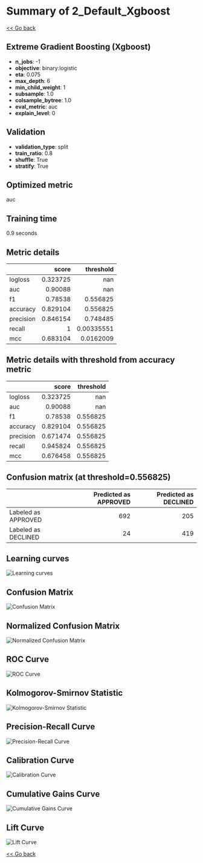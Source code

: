 # Summary of 2_Default_Xgboost

[<< Go back](../README.md)


## Extreme Gradient Boosting (Xgboost)
- **n_jobs**: -1
- **objective**: binary:logistic
- **eta**: 0.075
- **max_depth**: 6
- **min_child_weight**: 1
- **subsample**: 1.0
- **colsample_bytree**: 1.0
- **eval_metric**: auc
- **explain_level**: 0

## Validation
 - **validation_type**: split
 - **train_ratio**: 0.8
 - **shuffle**: True
 - **stratify**: True

## Optimized metric
auc

## Training time

0.9 seconds

## Metric details
|           |    score |    threshold |
|:----------|---------:|-------------:|
| logloss   | 0.323725 | nan          |
| auc       | 0.90088  | nan          |
| f1        | 0.78538  |   0.556825   |
| accuracy  | 0.829104 |   0.556825   |
| precision | 0.846154 |   0.748485   |
| recall    | 1        |   0.00335551 |
| mcc       | 0.683104 |   0.0162009  |


## Metric details with threshold from accuracy metric
|           |    score |   threshold |
|:----------|---------:|------------:|
| logloss   | 0.323725 |  nan        |
| auc       | 0.90088  |  nan        |
| f1        | 0.78538  |    0.556825 |
| accuracy  | 0.829104 |    0.556825 |
| precision | 0.671474 |    0.556825 |
| recall    | 0.945824 |    0.556825 |
| mcc       | 0.676458 |    0.556825 |


## Confusion matrix (at threshold=0.556825)
|                     |   Predicted as APPROVED |   Predicted as DECLINED |
|:--------------------|------------------------:|------------------------:|
| Labeled as APPROVED |                     692 |                     205 |
| Labeled as DECLINED |                      24 |                     419 |

## Learning curves
![Learning curves](learning_curves.png)
## Confusion Matrix

![Confusion Matrix](confusion_matrix.png)


## Normalized Confusion Matrix

![Normalized Confusion Matrix](confusion_matrix_normalized.png)


## ROC Curve

![ROC Curve](roc_curve.png)


## Kolmogorov-Smirnov Statistic

![Kolmogorov-Smirnov Statistic](ks_statistic.png)


## Precision-Recall Curve

![Precision-Recall Curve](precision_recall_curve.png)


## Calibration Curve

![Calibration Curve](calibration_curve_curve.png)


## Cumulative Gains Curve

![Cumulative Gains Curve](cumulative_gains_curve.png)


## Lift Curve

![Lift Curve](lift_curve.png)



[<< Go back](../README.md)
